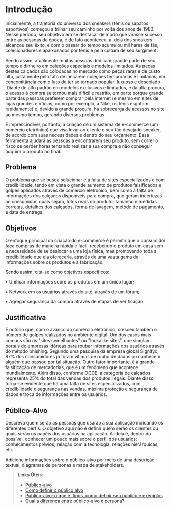 # Introdução

Inicialmente, a trajetória do universo dos sneakers (tênis ou sapatos esportivos) começou a trilhar seu caminho por volta dos anos de 1980. Nesse período, seu objetivo era se destacar de modo que virasse sucesso entre as pessoas da época, e de fato aconteceu, a ideia dos sneakers alcançou seu êxito, e com o passar do tempo acumulou mil hares de fãs, colecionadores e apaixonados por tênis e pela cultura de seu surgiment.

Sendo assim, atualmente muitas pessoas dedicam grande parte de seu tempo e dinheiro em coleções especiais e modelos limitados. As peças destes calçados são colocadas no mercado como peças raras e de custo alto, justamente pelo fato de lançarem coleções temporárias e limitadas, em concomitância com o fato de ter se tornado popular, luxuoso e descolado .Diante do alto padrão em modelos exclusivos e limitados, e da alta procura, o acesso à compra se tornou mais difícil e restrito, em parte porque grande parte das pessoas preferem comprar pela internet (e mesmo em sites de lojas grandes e oficias, como por exemplo, a Nike, os tênis esgotam rapidamente) e, devido à grande procura, há sobrecarga de acessos no site ao mesmo tempo, gerando diversos problemas.

É imprescindível, portanto, a criação de um sistema de e-commerce (um comércio eletrônico) que visa levar ao cliente o seu tão desejado sneaker, de acordo com suas necessidades e dentro do seu orçamento. Essa ferramenta ajudará as pessoas a encontrarem seu produto, sem correr o risco de perder horas tentando realizar a sua compra e não conseguir adquirir o produto no final.


## Problema

O problema que se busca solucionar é a falta de sites especializados e com credibilidade, tendo em vista o grande aumento de produtos falsificados e golpes aplicados através de comércio eletrônico, bem como a falta de informações dos calçados disponíveis para compra, que geram incertezas ao consumidor, quais sejam, fotos reais do produto, tamanho e medidas corretas, detalhes dos calçados, forma de lavagem, método de pagamento, e data de entrega.

## Objetivos

O enfoque principal da criação do e-commerce é permitir que o consumidor faça compras de maneira rápida e fácil, recebendo o produto em casa sem a necessidade de se deslocar a uma loja física, mas promovendo toda a credibilidade que ela ofereceria, através de uma vasta gama de informações sobre os produtos e a fabricação. 

Sendo assim, cita-se como objetivos específicos:

• Unificar informações sobre os produtos em um único lugar;

• Network em os usuários através do site, através de um fórum;

• Agregar segurança da compra através de etapas de verificação

## Justificativa

É notório que, com o avanço do comércio eletrônico, cresceu também o número de golpes realizados no ambiente digital. Um dos casos mais comuns são os &quot;sites
semelhantes&quot; ou &quot;lookalike sites&quot;, que simulam portais de empresas idôneas para roubar informações dos usuários através do método phishing. Segundo uma pesquisa da empresa global Signifyd, 87% dos consumidores já foram vítimas de roubo de dados ou conhecem alguém que passou por tal situação.
Outro fator importante, é a grande falsificação de mercadorias, que é um fenômeno que acontece mundialmente. Além disso, conforme OCDE, a categoria de
calçados representa 25% do total das vendas dos produtos ilegais.
Diante disso, torna-se evidente que há uma falta de sites especializados, com credibilidade e segurança nas vendas, máxima proteção e segurança de dados e troca de
informações entre os usuários.

## Público-Alvo

Descreva quem serão as pessoas que usarão a sua aplicação indicando os diferentes perfis. O objetivo aqui não é definir quem serão os clientes ou quais serão os papéis dos usuários na aplicação. A ideia é, dentro do possível, conhecer um pouco mais sobre o perfil dos usuários: conhecimentos prévios, relação com a tecnologia, relações
hierárquicas, etc.

Adicione informações sobre o público-alvo por meio de uma descrição textual, diagramas de personas e mapa de stakeholders.

> **Links Úteis**:
> - [Público-alvo](https://blog.hotmart.com/pt-br/publico-alvo/)
> - [Como definir o público alvo](https://exame.com/pme/5-dicas-essenciais-para-definir-o-publico-alvo-do-seu-negocio/)
> - [Público-alvo: o que é, tipos, como definir seu público e exemplos](https://klickpages.com.br/blog/publico-alvo-o-que-e/)
> - [Qual a diferença entre público-alvo e persona?](https://rockcontent.com/blog/diferenca-publico-alvo-e-persona/)
